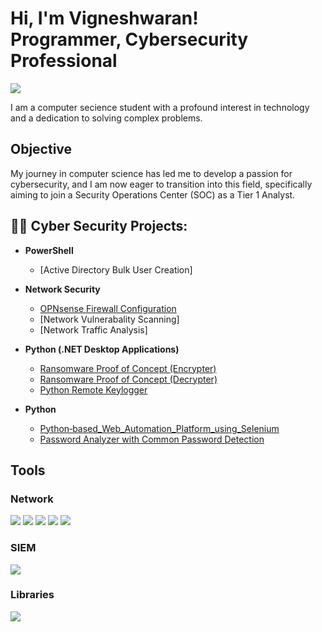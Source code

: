 <h1>Hi, I'm Vigneshwaran! <br/>Programmer</a>, Cybersecurity Professional</a> </h1>
<a href="https://www.linkedin.com/in/vigneshwaran11-n/"><img src="https://img.shields.io/badge/-LinkedIn-0072b1?&style=for-the-badge&logo=linkedin&logoColor=white" /></a>

I am a computer secience student with a profound interest in technology and a dedication to solving complex problems.

## Objective

My journey in computer science has led me to develop a passion for cybersecurity, and I am now eager to transition into this field, specifically aiming to join a Security Operations Center (SOC) as a Tier 1 Analyst.

<h2>👨‍💻 Cyber Security Projects:</h2>

- <b>PowerShell</b>
  - [Active Directory Bulk User Creation]

- <b>Network Security</b>
  - [OPNsense Firewall Configuration](https://github.com/vtu19465/OPNsense_Firewall_configuration)
  - [Network Vulnerabality Scanning]
  - [Network Traffic Analysis]
  
- <b>Python (.NET Desktop Applications)</b>
  - [Ransomware Proof of Concept (Encrypter)](https://github.com/vtu19465/Malware-Ransomware_1-)
  - [Ransomware Proof of Concept (Decrypter)](https://github.com/vtu19465/Malware-Ransomware_1-)
  - [Python Remote Keylogger](https://github.com/vtu19465/Python-remote-keylogger)
   
- <b>Python</b>
  - [Python‑based_Web_Automation_Platform_using_Selenium](https://github.com/vtu19465/Web-Atuomation-Using-Selenium)
  - [Password Analyzer with Common Password Detection ](https://github.com/vtu19465/pass_analyser)

## Tools

### Network
<div>
    <img src="https://img.shields.io/badge/-Wireshark-1679A7?&style=for-the-badge&logo=Wireshark&logoColor=white" />
    <img src="https://img.shields.io/badge/-Suricata-EF3B2D?&style=for-the-badge&logo=Suricata&logoColor=white" />
    <img src="https://img.shields.io/badge/-Nmap-000000?&style=for-the-badge&logo=Nmap&logoColor=white" />
    <img src="https://img.shields.io/badge/-Nessus-3A94D0?&style=for-the-badge&logo=Nessus&logoColor=white" />
    <img src="https://img.shields.io/badge/-OPNsense-000000?&style=for-the-badge&logo=OPNsense&logoColor=white" />

</div>

### SIEM
<div>
    <img src="https://img.shields.io/badge/-Splunk-000000?&style=for-the-badge&logo=Splunk&logoColor=white" />
</div>

### Libraries
<div>
    <img src="https://img.shields.io/badge/-Selenium-43B02A?&style=for-the-badge&logo=Selenium&logoColor=white" />
</div>


<!--
**joshmadakor1/joshmadakor1** is a ✨ _special_ ✨ repository because its `README.md` (this file) appears on your GitHub profile.

Here are some ideas to get you started:

- 🔭 I’m currently working on ...
- 🌱 I’m currently learning ...
- 👯 I’m looking to collaborate on ...
- 🤔 I’m looking for help with ...
- 💬 Ask me about ...
- 📫 How to reach me: ...
- 😄 Pronouns: ...
- ⚡ Fun fact: ...
-->
